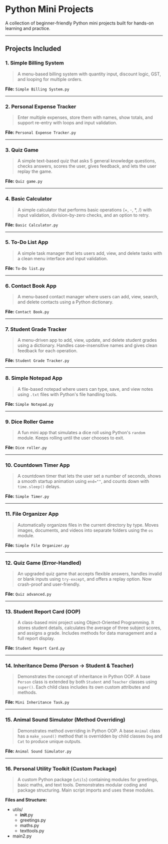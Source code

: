 # Python Mini Projects

A collection of beginner-friendly Python mini projects built for hands-on learning and practice.

---

## Projects Included

### 1. Simple Billing System
> A menu-based billing system with quantity input, discount logic, GST, and looping for multiple orders.

**File:** `Simple Billing System.py`

---

### 2. Personal Expense Tracker
> Enter multiple expenses, store them with names, show totals, and support re-entry with loops and input validation.

**File:** `Personal Expense Tracker.py`

---

### 3. Quiz Game
> A simple text-based quiz that asks 5 general knowledge questions, checks answers, scores the user, gives feedback, and lets the user replay the game.

**File:** `Quiz game.py`

---

### 4. Basic Calculator
> A simple calculator that performs basic operations (+, -, *, /) with input validation, division-by-zero checks, and an option to retry.

**File:** `Basic Calculator.py`

---

### 5. To-Do List App
> A simple task manager that lets users add, view, and delete tasks with a clean menu interface and input validation.

**File:** `To-Do list.py`

---

### 6. Contact Book App
> A menu-based contact manager where users can add, view, search, and delete contacts using a Python dictionary.

**File:** `Contact Book.py`

---

### 7. Student Grade Tracker
> A menu-driven app to add, view, update, and delete student grades using a dictionary. Handles case-insensitive names and gives clean feedback for each operation.

**File:** `Student Grade Tracker.py`

---

### 8. Simple Notepad App
> A file-based notepad where users can type, save, and view notes using `.txt` files with Python's file handling tools.

**File:** `Simple Notepad.py`

---

### 9. Dice Roller Game
> A fun mini app that simulates a dice roll using Python's `random` module. Keeps rolling until the user chooses to exit.

**File:** `Dice roller.py`

---

### 10. Countdown Timer App
> A countdown timer that lets the user set a number of seconds, shows a smooth startup animation using `end=""`, and counts down with `time.sleep()` delays.

**File:** `Simple Timer.py`

---

### 11. File Organizer App
> Automatically organizes files in the current directory by type. Moves images, documents, and videos into separate folders using the `os` module.

**File:** `Simple File Organizer.py`

---

### 12. Quiz Game (Error-Handled)
> An upgraded quiz game that accepts flexible answers, handles invalid or blank inputs using `try-except`, and offers a replay option. Now crash-proof and user-friendly.

**File:** `Quiz advanced.py`

---

### 13. Student Report Card (OOP)
> A class-based mini project using Object-Oriented Programming. It stores student details, calculates the average of three subject scores, and assigns a grade. Includes methods for data management and a full report display.

**File:** `Student Report Card.py`

---

### 14. Inheritance Demo (Person → Student & Teacher)
> Demonstrates the concept of inheritance in Python OOP. A base `Person` class is extended by both `Student` and `Teacher` classes using `super()`. Each child class includes its own custom attributes and methods.

**File:** `Mini Inheritance Task.py`

---

### 15. Animal Sound Simulator (Method Overriding)
> Demonstrates method overriding in Python OOP. A base `Animal` class has a `make_sound()` method that is overridden by child classes `Dog` and `Cat` to produce unique outputs.

**File:** `Animal Sound Simulator.py`

---

### 16. Personal Utility Toolkit (Custom Package)
> A custom Python package (`utils`) containing modules for greetings, basic maths, and text tools. Demonstrates modular coding and package structuring. Main script imports and uses these modules.

**Files and Structure:**
- utils/
  - __init__.py
  - greetings.py
  - maths.py
  - texttools.py
- main2.py
